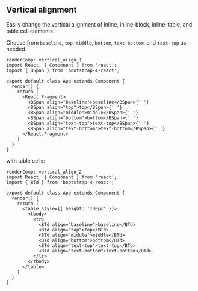 ## Vertical alignment

Easily change the vertical alignment of inline, inline-block, inline-table, and table cell elements.

Choose from `baseline`, `top`, `middle`, `bottom`, `text-bottom`, and `text-top` as needed.

```
renderComp: vertical_align_1
import React, { Component } from 'react';
import { BSpan } from 'bootstrap-4-react';

export default class App extends Component {
  render() {
    return (
      <React.Fragment>
        <BSpan align="baseline">baseline</BSpan>{' '}
        <BSpan align="top">top</BSpan>{' '}
        <BSpan align="middle">middle</BSpan>{' '}
        <BSpan align="bottom">bottom</BSpan>{' '}
        <BSpan align="text-top">text-top</BSpan>{' '}
        <BSpan align="text-bottom">text-bottom</BSpan>{' '}
      </React.Fragment>
    )
  }
}
```

with table cells:

```
renderComp: vertical_align_2
import React, { Component } from 'react';
import { BTd } from 'bootstrap-4-react';

export default class App extends Component {
  render() {
    return (
      <table style={{ height: '100px' }}>
        <tbody>
          <tr>
            <BTd align="baseline">baseline</BTd>
            <BTd align="top">top</BTd>
            <BTd align="middle">middle</BTd>
            <BTd align="bottom">bottom</BTd>
            <BTd align="text-top">text-top</BTd>
            <BTd align="text-bottom">text-bottom</BTd>
          </tr>
        </tbody>
      </table>
    )
  }
}
```
